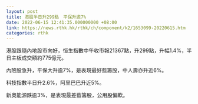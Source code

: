 ```yaml
---
layout: post
title: 港股半日升299點　平保升逾7%
date: 2022-06-15 12:41:35.000000000 +08:00
link: https://news.rthk.hk/rthk/ch/component/k2/1653099-20220615.htm
categories: rthk
---
```


港股跟隨內地股市向好，恒生指數中午收市報21367點，升299點，升幅1.4%，半日主板成交額約775億元。

內險股急升，平保大升逾7%，是表現最好藍籌股，中人壽亦升近6%。

科技指數半日升2.6%，阿里巴巴升近5%。

新奧能源跌逾3%，是表現最差藍籌股，公用股偏軟。

